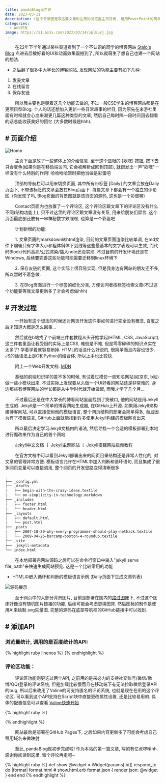 ```yaml
---
title: pandaBlog诞生记
date: 2023-03-11
description: (这个背景图是写这篇文章时在用的浏览器主页背景, 是用PowerPoint的简单三角形+虚化效果制作的)
categories:
  - Web开发
image: https://s1.ax1x.com/2023/03/14/pplBuvj.jpg
---
```


&emsp;&emsp; 在22年下半年通过某些渠道看到了一个不认识的同学的博客网站 [Stalo's Blog](https://jin-yuhan.github.io/) 点进去后被好看的UI和动画效果震撼到了, 所以就萌生了想自己也建一个网站的想法.

* 之后翻了很多中大学长的博客网站, 发现网站的功能主要有如下几种:

1. 发表文章
2. 在线留言
3. 保存友链

&emsp;&emsp; 所以我主要也是朝着这几个功能去做的, 不过一般CSE学生的博客网站都是在更项目型Blog. 个人的话还想加入更新一些日常趣事的栏目, 因为原先在米游社里面有时候就会心血来潮更几篇这种类型的文章, 然后自己每时隔一段时间回去翻看的话总能收获美好的回忆 (大多数时候是hhh).

## # 页面介绍

![Home](https://s1.ax1x.com/2023/03/15/pp3uaDJ.png)

&emsp;&emsp; 主页下面是放了一些整体上的介绍信息. 至于这个显眼的 [欸嘿] 按钮, 按下去只会变色(如果你是在移动端访问, 它会被解析成回到顶部), 就跟发出一声"欸嘿"一样没有什么特别的作用! 哈哈哈哈暂时把他当做是彩蛋吧

&emsp;&emsp; 顶部的导航栏可以用来切换页面, 其中所有带标签 [Daily] 的文章会放在Daily页面下, 不带该标签的文章会放在Blog页面下. 每篇文章下都会有一个独立的评论区. (你发现了吗, Blog页面的背景图就是该页面的源码, 这也是一个彩蛋喔)

&emsp;&emsp; Contact页面内也放置了一个评论区, 这个评论区跟文章下的评论区没有什么不同(结构功能上), 只不过这里的评论区跟文章没有关系, 用来给朋友们留言. 这个页面最底部还放有一串神秘数字欸嘿嘿, 也算是一个彩蛋吧

&emsp;&emsp; 计划新增的功能:

&emsp;&emsp; 1. 文章页面的markdown转html渲染, 目前的文章页面渲染比较单调, 在md文件下编辑只有字体大小和粗体斜体下划线等这些最基本的文字表现可以生效, 而代码Block/代码高亮/公式渲染/插入note还没实现. 不过目前的开发环境还是在Windows, 后续要完善这些功能可能需要迁移到linux环境下

&emsp;&emsp; 2. 保存友链的页面, 这个实际上很容易实现, 但是我身边有网站的朋友还不多, 所以暂时不着急做.

&emsp;&emsp; 3. 在Blog页面进行一个标签的细化分类, 方便访问者按标签检索文章(不过这个功能要等我文章更新多了才会考虑做hhh)

## # 开发过程

&emsp;&emsp; 一开始有这个想法的时候还对网页开发这件事如何进行完全没有概念, 百度之后才知道大概是怎么回事...

&emsp;&emsp; 然后就在b站找了个前端三件套教程从头开始学起(HTML, CSS, JavaScript), 这三件套里面让我受阻的实际上是CSS, 难倒是不难, 但是零零碎碎的知识点实在太多了! 学着学着就容易断掉. HTML的话没什么好说的, 很简单而且内容也很少. JS的话语法上是C和Python的结合体, 所以上手也比较快.

&emsp;&emsp; 附上一个Web开发文档: [MDN](https://developer.mozilla.org/zh-CN/)

&emsp;&emsp; 基础的前端知识学的差不多的时候, 有试着过模仿一些知名网站(如京东, b站)做一些小模块出来. 不过实际上发现要从头做一个UI好看的网站还是非常难的, 身边那些有博客网站的学长都是从中学时代就开始做起, 而我才学了几个月...

&emsp;&emsp; 不过最后还是在中大学长的博客网站里面找到了突破口, 他的网站是用Jekyll生成的. Jekyll是一个简单的博客网站生成器, 在GitHub上开源. 如果用Jekyll来构建博客网站, 可以直接使用他的模板语言, 整个网页结构的部署会简单得多, 而且因为有了模板语言, GitHub上面就能找到许多使用Jekyll构建的模板网页出来

&emsp;&emsp; 所以最后决定学习Jekyll文档内的语法, 然后寻找一个合适的模板部署到本地进行魔改来作为自己的首个网站

&emsp;&emsp; [Jekyll中文文档](http://jekyllcn.com/) 丨 [Jekyll主题网站](http://jekyllthemes.org/) 丨 [Jekyll搭建网站视频教程](https://www.bilibili.com/video/BV14x411t7ZU/)

&emsp;&emsp; 在官方文档中可以看到Jekyll部署出来的网页目录结构还是非常人性化的, 对文章的管理非常方便. 模板语言允许在HTML中加入判断和循环语句, 而且集成了很多网页变量可以直接调用, 整个网页的开发思路变得清晰很多

```txt
.
├── _config.yml
├── _drafts
|   ├── begin-with-the-crazy-ideas.textile
|   └── on-simplicity-in-technology.markdown
├── _includes
|   ├── footer.html
|   └── header.html
├── _layouts
|   ├── default.html
|   └── post.html
├── _posts
|   ├── 2007-10-29-why-every-programmer-should-play-nethack.textile
|   └── 2009-04-26-barcamp-boston-4-roundup.textile
├── _site
├── .jekyll-metadata
└── index.html
```

&emsp;&emsp; 在本地部署完网站源码之后可以在命令行窗口中输入"jekyll serve file_path"来快速生成网站预览. 这是一个比较常用的功能

* HTML中嵌入循环和判断的模板语言示例 (Daily页面下生成文章列表)

![源码展示](https://s1.ax1x.com/2023/03/15/pp3UbtS.png)

&emsp;&emsp; 至于网页中的大部分背景图片, 目前是部署在国内的[路过图床](https://imgse.com/)下, 不过这个图床好像没有随机图片链接的功能, 后续可能会考虑更换图床. 然后图标的制作是使用Ai来绘制.svg矢量图. 完整的源码在底部导航栏的GitHub链接中可以找到.

## # 添加API

### 浏览量统计, 调用的是百度统计的API:

{% highlight ruby linenos %}
    <script>
        var _hmt = _hmt || [];
        (function() {
            var hm = document.createElement("script");
            hm.src = "https://hm.baidu.com/hm.js...";
            var s = document.getElementsByTagName("script")[0]; 
            s.parentNode.insertBefore(hm, s);
        })();
    </script>
{% endhighlight %}

### 评论区功能：

&emsp;&emsp; 评论区功能则更迭过两个API, 之前用的是来必力的支持社交账号(微信/微博/QQ)登录的评论系统, 但是加载比较慢而且在移动端下有无法拉取微信登录API的bug; 所以后来改用了Valine的可支持匿名的评论系统, 也就是现在在用的这个评论区. 可以看到这个API支持在Script块中直接更改属性设置, 还是比较易用的. 具体的配置信息可以查看 [Valine快速开始](https://valine.js.org/quickstart.html)

{% highlight ruby %}
<script>
    new Valine({
        el: '#vcomments',
        appId: 'my_ID',
        appKey: 'my_Key',
        placeholder: '留下你的评论吧~',// 文本占位符
        meta: ['nick'],// 输入框
        requiredFields: ['nick'],// 必填项
        avatar: 'hide'// 评论者头像
    })
</script>
{% endhighlight %}

&emsp;&emsp; 网站最后是部署在GitHub Pages下, 之后如果内容更新多了可能会考虑自己租用域名来做映射

&emsp;&emsp; 至此, pandaBlog就初步完成啦! 作为本站的第一篇文章, 写的有亿点啰嗦hh. 感谢你阅读到这里, 留个评论再走吧~

{% highlight ruby %}
def show
  @widget = Widget(params[:id])
  respond_to do |format|
    format.html # show.html.erb
    format.json { render json: @widget }
  end
end
{% endhighlight %}